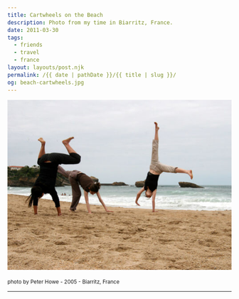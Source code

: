 ```yaml
---
title: Cartwheels on the Beach
description: Photo from my time in Biarritz, France.
date: 2011-03-30
tags: 
  - friends
  - travel
  - france
layout: layouts/post.njk
permalink: /{{ date | pathDate }}/{{ title | slug }}/
og: beach-cartwheels.jpg
---
```


![three of us doing cartwheels on a French beach](/img/beach-cartwheels.jpg)

<small class="footnotes">photo by Peter Howe - 2005 - Biarritz, France</small>

---
